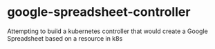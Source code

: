 # google-spreadsheet-controller
Attempting to build a kubernetes controller that would create a Google Spreadsheet based on a resource in k8s
